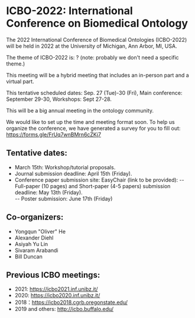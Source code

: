 # ICBO-2022: International Conference on Biomedical Ontology

The 2022 International Conference of Biomedical Ontologies (ICBO-2022) will be held in 2022 at the University of Michigan, Ann Arbor, MI, USA. 

The theme of ICBO-2022 is: ? (note: probably we don't need a specific theme.)

This meeting will be a hybrid meeting that includes an in-person part and a virtual part. 

This tentative scheduled dates: Sep. 27 (Tue)-30 (Fri), Main conference: September 29-30, Workshops: Sept 27-28.  

This will be a big annual meeting in the ontology community. 

We would like to set up the time and meeting format soon. To help us organize the conference, we have generated a survey for you to fill out: 
https://forms.gle/FrUq7wnBMrn6cZKj7 
 
 ## Tentative dates: 

- March 15th: Workshop/tutorial proposals.
- Journal submission deadline: April 15th (Friday). 
- Conference paper submission site: EasyChair (link to be provided):
  -- Full-paper (10 pages) and Short-paper (4-5 papers) submission deadline: May 13th (Friday).  
  -- Poster submission: June 17th (Friday) 
 
## Co-organizers: 
- Yongqun "Oliver" He
- Alexander Diehl
- Asiyah Yu Lin
- Sivaram Arabandi
- Bill Duncan

## Previous ICBO meetings:
- 2021: https://icbo2021.inf.unibz.it/
- 2020: https://icbo2020.inf.unibz.it/
- 2018：https://icbo2018.cgrb.oregonstate.edu/
- 2019 and others: http://icbo.buffalo.edu/
